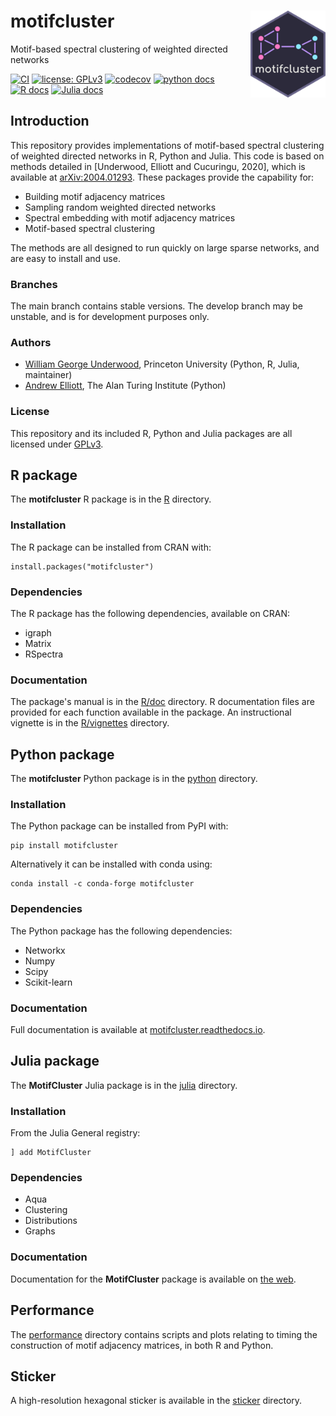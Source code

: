 

# motifcluster <img src="https://github.com/WGUNDERWOOD/motifcluster/raw/main/sticker/hex_sticker_small.png" alt="motifcluster sticker" align="right" width=120 />

Motif-based spectral clustering of weighted directed networks

[![CI](https://github.com/WGUNDERWOOD/motifcluster/actions/workflows/CI.yml/badge.svg)](https://github.com/WGUNDERWOOD/motifcluster/actions/workflows/CI.yml)
[![license: GPLv3](https://img.shields.io/badge/license-GPLv3-blue.svg)](https://www.gnu.org/licenses/gpl-3.0)
[![codecov](https://codecov.io/gh/WGUNDERWOOD/motifcluster/branch/main/graph/badge.svg?token=DbGSOsocw6)](https://codecov.io/gh/WGUNDERWOOD/motifcluster)
[![python docs](https://img.shields.io/readthedocs/motifcluster?label=python%20docs)](https://motifcluster.readthedocs.io/en/latest/)
[![R docs](https://img.shields.io/readthedocs/motifcluster?label=R%20docs)](https://github.com/WGUNDERWOOD/motifcluster/tree/main/R/doc)
[![Julia docs](https://img.shields.io/readthedocs/motifcluster?label=Julia%20docs)](https://wgunderwood.github.io/motifcluster/stable/)

## Introduction

This repository provides implementations of motif-based spectral clustering
of weighted directed networks in R, Python and Julia.
This code is based on methods detailed in
[Underwood, Elliott and Cucuringu, 2020],
which is available at
[arXiv:2004.01293](https://arxiv.org/abs/2004.01293).
These packages provide the capability for:

- Building motif adjacency matrices
- Sampling random weighted directed networks
- Spectral embedding with motif adjacency matrices
- Motif-based spectral clustering

The methods are all designed to run quickly on large sparse networks,
and are easy to install and use.

### Branches

The main branch contains stable versions.
The develop branch may be unstable,
and is for development purposes only.

### Authors

  - [William George Underwood](https://wgunderwood.github.io/),
    Princeton University
    (Python, R, Julia, maintainer)
  - [Andrew Elliott](https://www.turing.ac.uk/people/researchers/andrew-elliott),
    The Alan Turing Institute
    (Python)

### License

This repository
and its included R, Python and Julia packages
are all licensed under
[GPLv3](http://gplv3.fsf.org/).





## R package

The **motifcluster** R package is in the
[R](https://github.com/WGUNDERWOOD/motifcluster/tree/main/R)
directory.

### Installation

The R package can be installed from CRAN with:

```
install.packages("motifcluster")
```

### Dependencies

The R package has the following dependencies, available on CRAN:

- igraph
- Matrix
- RSpectra

### Documentation

The package's manual is in the
[R/doc](https://github.com/WGUNDERWOOD/motifcluster/tree/main/R/doc)
directory.
R documentation files are provided for each function
available in the package.
An instructional vignette is in the
[R/vignettes](https://github.com/WGUNDERWOOD/motifcluster/tree/main/R/vignettes)
directory.




## Python package

The **motifcluster** Python package is in the
[python](https://github.com/WGUNDERWOOD/motifcluster/tree/main/python)
directory.

### Installation

The Python package can be installed from PyPI with:

```
pip install motifcluster
```

Alternatively it can be installed with conda using:

```
conda install -c conda-forge motifcluster
```


### Dependencies

The Python package has the following dependencies:

- Networkx
- Numpy
- Scipy
- Scikit-learn

### Documentation

Full documentation is available at
[motifcluster.readthedocs.io](https://motifcluster.readthedocs.io/).




## Julia package

The **MotifCluster** Julia package is in the
[julia](https://github.com/WGUNDERWOOD/motifcluster/tree/main/julia)
directory.

### Installation

From the Julia General registry:

```
] add MotifCluster
```

### Dependencies
- Aqua
- Clustering
- Distributions
- Graphs

### Documentation
Documentation for the **MotifCluster** package is available on 
[the web](https://wgunderwood.github.io/motifcluster/stable/).







## Performance

The
[performance](https://github.com/WGUNDERWOOD/motifcluster/tree/main/performance)
directory contains scripts and plots relating to timing
the construction of motif adjacency matrices,
in both R and Python.

## Sticker

A high-resolution hexagonal sticker is available in the
[sticker](https://github.com/WGUNDERWOOD/motifcluster/tree/main/sticker)
directory.

